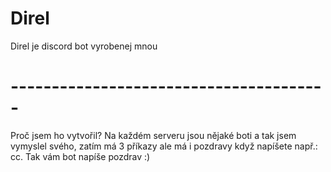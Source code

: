# Direl
Direl je discord bot vyrobenej mnou
# ---------------------------------------

Proč jsem ho vytvořil?
Na každém serveru jsou nějaké boti a tak jsem vymyslel svého, zatím má 3 příkazy ale má i pozdravy když napíšete např.: cc. Tak vám bot napíše pozdrav :)
